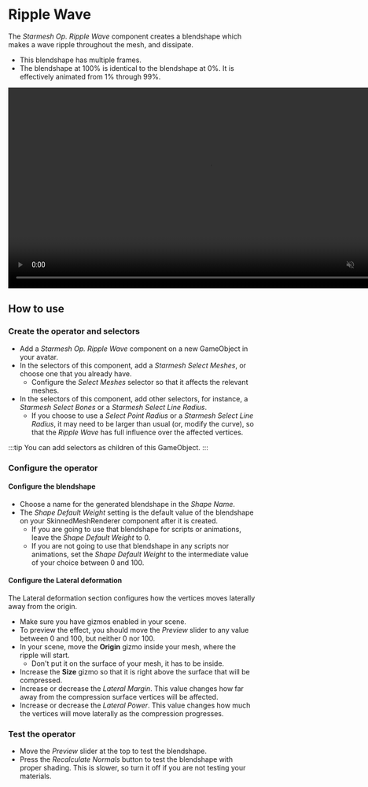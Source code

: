 ﻿# Ripple Wave

The *Starmesh Op. Ripple Wave* component creates a blendshape which makes a wave ripple throughout the mesh, and dissipate.

- This blendshape has multiple frames.
- The blendshape at 100% is identical to the blendshape at 0%. It is effectively animated from 1% through 99%.

<video controls muted width="816">
    <source src={require('../img/xFFl3uUwAj.mp4').default}/>
</video>

## How to use

### Create the operator and selectors

- Add a *Starmesh Op. Ripple Wave* component on a new GameObject in your avatar.
- In the selectors of this component, add a *Starmesh Select Meshes*, or choose one that you already have.
    - Configure the *Select Meshes* selector so that it affects the relevant meshes.
- In the selectors of this component, add other selectors, for instance, a *Starmesh Select Bones* or a *Starmesh Select Line Radius*.
    - If you choose to use a *Select Point Radius* or a *Starmesh Select Line Radius*, it may need to be larger than usual (or, modify the curve),
      so that the *Ripple Wave* has full influence over the affected vertices.

:::tip
You can add selectors as children of this GameObject.
:::

### Configure the operator

#### Configure the blendshape
- Choose a name for the generated blendshape in the *Shape Name*.
- The *Shape Default Weight* setting is the default value of the blendshape on your SkinnedMeshRenderer component after it is created.
    - If you are going to use that blendshape for scripts or animations, leave the *Shape Default Weight* to 0.
    - If you are not going to use that blendshape in any scripts nor animations, set the *Shape Default Weight* to the intermediate value of your choice between 0 and 100.

#### Configure the Lateral deformation

The Lateral deformation section configures how the vertices moves laterally away from the origin.

- Make sure you have gizmos enabled in your scene.
- To preview the effect, you should move the *Preview* slider to any value between 0 and 100, but neither 0 nor 100.
- In your scene, move the **Origin** gizmo inside your mesh, where the ripple will start.
  - Don't put it on the surface of your mesh, it has to be inside.
- Increase the **Size** gizmo so that it is right above the surface that will be compressed.
- Increase or decrease the *Lateral Margin*. This value changes how far away from the compression surface vertices will be affected.
- Increase or decrease the *Lateral Power*. This value changes how much the vertices will move laterally as the compression progresses.

### Test the operator

- Move the *Preview* slider at the top to test the blendshape.
- Press the *Recalculate Normals* button to test the blendshape with proper shading. This is slower, so turn it off if you are not testing your materials.
